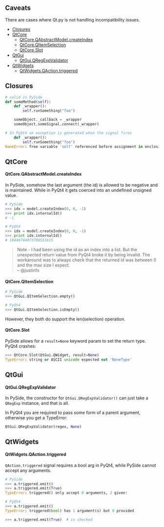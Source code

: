 ## Caveats

There are cases where Qt.py is not handling incompatibility issues.

- [Closures](CAVEATS.md#Closures)
- [QtCore](CAVEATS.md#QtCore)
  - [QtCore.QAbstractModel.createIndex](CAVEATS.md#QtCore.QAbstractModel.createIndex)
  - [QtCore.QItemSelection](CAVEATS.md#QtCore.QItemSelection)
  - [QtCore.Slot](CAVEATS.md#QtCore.Slot)
- [QtGui](CAVEATS.md#QtGui)
  - [QtGui.QRegExpValidator](CAVEATS.md#QtGui.QRegExpValidator)
- [QtWidgets](CAVEATS.md#QtWidgets)
  - [QtWidgets.QAction.triggered](CAVEATS.md#QtWidgets.QAction.triggered)

## Closures

```python 
# valid in PySide
def someMethod(self):
    def _wrapper():
        self.runSomething("foo")

    someObject._callback = _wrapper
    someObject.someSignal.connect(_wrapper)

# In PyQt4 an exception is generated when the signal fires
    def _wrapper():
        self.runSomething("foo")
NameError: free variable 'self' referenced before assignment in enclosing scope
```

## QtCore

#### QtCore.QAbstractModel.createIndex

In PySide, somehow the last argument (the id) is allowed to be negative and is maintained. While in PyQt4 it gets coerced into an undefined unsigned value.

```python
# PySide
>>> idx = model.createIndex(0, 0, -1)
>>> print idx.internalId()
# -1

# PyQt4
>>> idx = model.createIndex(0, 0, -1)
>>> print idx.internalId()
# 18446744073709551615
```

> Note - I had been using the id as an index into a list. But the unexpected return value from PyQt4 broke it by being invalid. The workaround was to always check that the returned id was between 0 and the max size I expect.  
– @justinfx

#### QtCore.QItemSelection

```python
# PySide
>>> QtGui.QItemSelection.empty()

# PyQt4
>>> QtGui.QItemSelection.isEmpty()
```

However, they both do support the len(selection) operation.


#### QtCore.Slot

PySide allows for a `result=None` keyword param to set the return type. PyQt4 crashes:

```python
>>> QtCore.Slot(QtGui.QWidget, result=None)
TypeError: string or ASCII unicode expected not 'NoneType'
```

## QtGui

#### QtGui.QRegExpValidator

In PySide, the constructor for `QtGui.QRegExpValidator()` can just take a `QRegExp` instance, and that is all.

In PyQt4 you are required to pass some form of a parent argument, otherwise you get a TypeError:

```python
QtGui.QRegExpValidator(regex, None)
```


## QtWidgets

#### QtWidgets.QAction.triggered

`QAction.triggered` signal requires a bool arg in PyQt4, while PySide cannot accept any arguments.

```python
# PySide
>>> a.triggered.emit()
>>> a.triggered.emit(True)
TypeError: triggered() only accept 0 arguments, 2 given!

# PyQt4
>>> a.triggered.emit()
TypeError: triggered(bool) has 1 argument(s) but 0 provided

>>> a.triggered.emit(True)  # is checked
```
